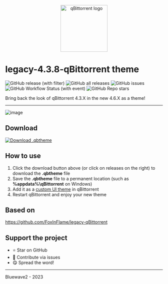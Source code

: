 <p align="center">
  <a href="https://github.com/qbittorrent/qBittorrent">
    <img src="https://raw.githubusercontent.com/qbittorrent/qBittorrent/488464731d1271f2ecd435beb3c956e7a1958bc5/src/icons/qbittorrent-tray.svg" width="150" alt="qBittorrent logo" />
  </a>
</p>

# legacy-4.3.8-qBittorrent theme
![GitHub release (with filter)](https://img.shields.io/github/v/release/Bluewave2/legacy-4.3.8-qbittorrent?style=for-the-badge)
![GitHub all releases](https://img.shields.io/github/downloads/Bluewave2/legacy-4.3.8-qbittorrent/total?style=for-the-badge&color=blue)
![GitHub issues](https://img.shields.io/github/issues/Bluewave2/legacy-4.3.8-qbittorrent?style=for-the-badge&color=red)
![GitHub Workflow Status (with event)](https://img.shields.io/github/actions/workflow/status/Bluewave2/legacy-4.3.8-qBittorrent/download-button.yml?style=for-the-badge&label=Build)
![GitHub Repo stars](https://img.shields.io/github/stars/Bluewave2/legacy-4.3.8-qBittorrent?style=for-the-badge)




Bring back the look of qBittorrent 4.3.X in the new 4.6.X as a theme!
********************************
![image](https://github.com/Bluewave2/legacy-4.3.8-qBittorrent/assets/83724034/bda56bc5-e652-4f5d-8ec3-64d123182060)
## Download


<!-- BEGIN LATEST DOWNLOAD BUTTON -->
[![Download .qbtheme](https://custom-icon-badges.demolab.com/badge/-Download-blue?style=for-the-badge&logo=download&logoColor=white "Download .qbtheme")](https://github.com/Bluewave2/legacy-4.3.8-qBittorrent/releases/download/v1.20/legacy-4.3.8-qBittorrent-bluewave2-v1.20.qbtheme)
<!-- END LATEST DOWNLOAD BUTTON -->

## How to use
1. Click the download button above (or click on releases on the right) to download the **.qbtheme** file
2. Save the **.qbtheme** file to a permanent location (such as **%appdata%\qBittorrent** on Windows)
3. Add it as a [custom UI theme](https://github.com/qbittorrent/qBittorrent/wiki/How-to-use-custom-UI-themes) in qBittorrent
4. Restart qBittorrent and enjoy your new theme

## Based on
https://github.com/FoxInFlame/legacy-qBittorrent

## Support the project
- ⭐️ Star on GitHub
- 🧰 Contribute via issues
- 😋 Spread the word!

------------------------------------------
Bluewave2 - 2023
